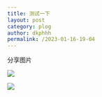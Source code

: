 ```yaml
---
title: 测试一下
layout: post
category: plog
author: dkphhh
permalink: /2023-01-16-19-04
---
```

分享图片

![](https://cdn.jsdelivr.net/gh/dkphhh/img/imgformessage/20230116190348.jpg)

![](https://cdn.jsdelivr.net/gh/dkphhh/img/imgformessage/20230116190351.jpg)
